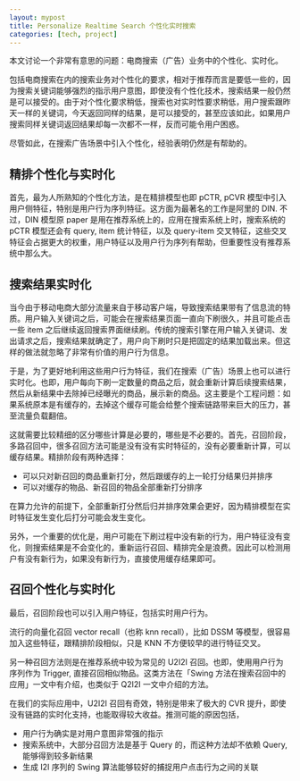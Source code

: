```yaml
---
layout: mypost
title: Personalize Realtime Search 个性化实时搜索
categories: [tech, project]
---
```


本文讨论一个非常有意思的问题：电商搜索（广告）业务中的个性化、实时化。

包括电商搜索在内的搜索业务对个性化的要求，相对于推荐而言是要低一些的，因为搜索关键词能够强烈的指示用户意图，即使没有个性化技术，搜索结果一般仍然是可以接受的。由于对个性化要求稍低，搜索也对实时性要求稍低，用户搜索跟昨天一样的关键词，今天返回同样的结果，是可以接受的，甚至应该如此，如果用户搜索同样关键词返回结果却每一次都不一样，反而可能令用户困惑。

尽管如此，在搜索广告场景中引入个性化，经验表明仍然是有帮助的。

## 精排个性化与实时化

首先，最为人所熟知的个性化方法，是在精排模型也即 pCTR, pCVR 模型中引入用户侧特征，特别是用户行为序列特征。这方面为最著名的工作是阿里的 DIN. 不过，DIN 模型原 paper 是用在推荐系统上的，应用在搜索系统上时，搜索系统的 pCTR 模型还会有 query, item 统计特征，以及 query-item 交叉特征，这些交叉特征会占据更大的权重，用户特征以及用户行为序列有帮助，但重要性没有推荐系统中那么大。

## 搜索结果实时化

当今由于移动电商大部分流量来自于移动客户端，导致搜索结果带有了信息流的特质。用户输入关键词之后，可能会在搜索结果页面一直向下刷很久，并且可能点击一些 item 之后继续返回搜索界面继续刷。传统的搜索引擎在用户输入关键词、发出请求之后，搜索结果就确定了，用户向下刷时只是把固定的结果加载出来。但这样的做法就忽略了非常有价值的用户行为信息。

于是，为了更好地利用这些用户行为特征，我们在搜索（广告）场景上也可以进行实时化。也即，用户每向下刷一定数量的商品之后，就会重新计算后续搜索结果，然后从新结果中去除掉已经曝光的商品，展示新的商品。这主要是个工程问题：如果系统原本是有缓存的，去掉这个缓存可能会给整个搜索链路带来巨大的压力，甚至流量负载翻倍。

这就需要比较精细的区分哪些计算是必要的，哪些是不必要的。首先，召回阶段，多路召回中，很多召回方法可能是没有没有实时特征的，没有必要重新计算，可以缓存结果。精排阶段有两种选择：

- 可以只对新召回的商品重新打分，然后跟缓存的上一轮打分结果归并排序
- 可以对缓存的物品、新召回的物品全部重新打分排序

在算力允许的前提下，全部重新打分然后归并排序效果会更好，因为精排模型在实时特征发生变化后打分可能会发生变化。

另外，一个重要的优化是，用户可能在下刷过程中没有新的行为，用户特征没有变化，则搜索结果是不会变化的，重新运行召回、精排完全是浪费。因此可以检测用户有没有新行为，如果没有新行为，直接使用缓存结果即可。

## 召回个性化与实时化

最后，召回阶段也可以引入用户特征，包括实时用户行为。

流行的向量化召回 vector recall（也称 knn recall），比如 DSSM 等模型，很容易加入这些特征，跟精排阶段相似，只是 KNN 不方便较早的进行特征交叉。

另一种召回方法则是在推荐系统中较为常见的 U2I2I 召回。也即，使用用户行为序列作为 Trigger, 直接召回相似物品。这类方法在「Swing 方法在搜索召回中的应用」一文中有介绍，也类似于 Q2I2I 一文中介绍的方法。

在我们的实际应用中，U2I2I 召回有奇效，特别是带来了极大的 CVR 提升，即使没有链路的实时化支持，也能取得较大收益。推测可能的原因包括，

- 用户行为确实是对用户意图非常强的指示
- 搜索系统中，大部分召回方法是基于 Query 的，而这种方法却不依赖 Query, 能够得到较多新结果
- 生成 I2I 序列的 Swing 算法能够较好的捕捉用户点击行为之间的关联
